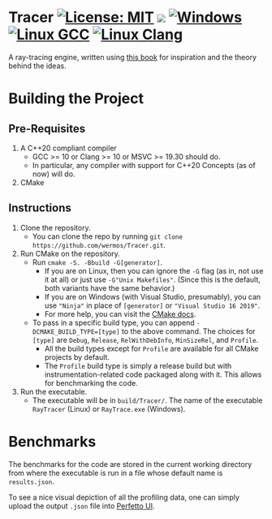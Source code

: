# Tracer [![License: MIT](https://img.shields.io/badge/License-MIT-yellow.svg)](https://opensource.org/licenses/MIT) [![](https://tokei.rs/b1/github/wermos/Tracer)](https://tokei.rs/b1/github/wermos/Tracer) [![Windows](https://github.com/wermos/Tracer/actions/workflows/windows.yml/badge.svg)](https://github.com/wermos/Tracer/actions/workflows/windows.yml) [![Linux GCC](https://github.com/wermos/Tracer/actions/workflows/linux-gcc.yml/badge.svg)](https://github.com/wermos/Tracer/actions/workflows/linux-gcc.yml) [![Linux Clang](https://github.com/wermos/Tracer/actions/workflows/linux-clang.yml/badge.svg)](https://github.com/wermos/Tracer/actions/workflows/linux-clang.yml)
A ray-tracing engine, written using [this book](https://raytracing.github.io/books/RayTracingInOneWeekend.html) for inspiration and the theory behind the ideas.

# Building the Project

## Pre-Requisites

1. A C++20 compliant compiler
    * GCC >= 10 or Clang >= 10 or MSVC >= 19.30 should do.
    * In particular, any compiler with support for C++20 Concepts (as of now) will do.
2. CMake

## Instructions
1. Clone the repository.
    * You can clone the repo by running `git clone https://github.com/wermos/Tracer.git`.
2. Run CMake on the repository.
    * Run `cmake -S. -Bbuild -G[generator]`.
        - If you are on Linux, then you can ignore the `-G` flag (as in, not use it at all) or just use `-G"Unix Makefiles"`. (Since this is the default, both variants have the same behavior.)
		- If you are on Windows (with Visual Studio, presumably), you can use `"Ninja"` in place of `[generator]` or `"Visual Studio 16 2019"`.
		- For more help, you can visit the [CMake docs](https://cmake.org/cmake/help/latest/manual/cmake-generators.7.html).
	* To pass in a specific build type, you can append `-DCMAKE_BUILD_TYPE=[type]` to the above command. The choices for `[type]` are `Debug`, `Release`, `RelWithDebInfo`, `MinSizeRel`, and `Profile`.
	    - All the build types except for `Profile` are available for all CMake projects by default.
		- The `Profile` build type is simply a release build but with instrumentation-related code packaged along with it. This allows for benchmarking the code.
3. Run the executable.
    * The executable will be in `build/Tracer/`. The name of the executable `RayTracer` (Linux) or `RayTrace.exe` (Windows).

# Benchmarks
The benchmarks for the code are stored in the current working directory from where the executable is run in a file whose default name is `results.json`.

To see a nice visual depiction of all the profiling data, one can simply upload the output `.json` file into [Perfetto UI](https://ui.perfetto.dev/).
